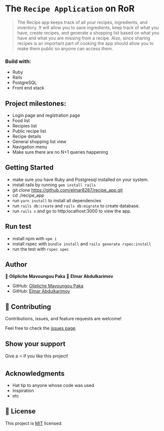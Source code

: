 # The `Recipe Application` on RoR

> The Recipe app keeps track of all your recipes, ingredients, and inventory. It will allow you to save ingredients, keep track of what you have, create recipes, and generate a shopping list based on what you have and what you are missing from a recipe. Also, since sharing recipes is an important part of cooking the app should allow you to make them public so anyone can access them.

### Build with:

- Ruby
- Rails
- PostgreSQL
- Front end stack

## Project milestones:

- Login page and registration page
- Food list
- Recipies list
- Public recipe list
- Recipe details
- General shopping list view
- Navigation menu
- Make sure there are no N+1 queries happening

## Getting Started

- make sure you have Ruby and Postgresql installed on your system.
- install rails by running `gem install rails`
- git clone https://github.com/elmar8287/recipe_app.git
- cd ./recipe_app
- run `yarn install` to install all dependencies
- run `rails db:create` and `rails db:migrate` to create database.
- run `rails s` and go to http:localhost:3000 to view the app.

## Run test

- install npm with `npm i`
- install rspec with `bundle install` and `rails generate rspec:install`
- run the test with `rspec spec`

## Author

👤 **Olipliche Mavoungou Paka**
👤 **Elmar Abdulkarimov**

- GitHub: [Olipliche Mavoungou Paka](https://github.com/OLIPLICHE)
- GitHub: [Elmar Abdulkarimov](https://github.com/elmar8287)

## 🤝 Contributing

Contributions, issues, and feature requests are welcome!

Feel free to check the [issues page](../../issues/).

## Show your support

Give a ⭐️ if you like this project!

## Acknowledgments

- Hat tip to anyone whose code was used
- Inspiration
- etc

## 📝 License

This project is [MIT](./MIT.md) licensed.
